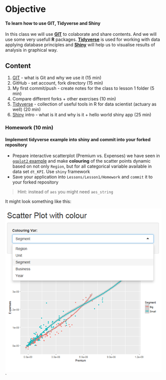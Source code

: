 # Objective
#### To learn how to use GIT, Tidyverse and Shiny ####
In this class we will use [**GIT**](Support/About_GIT.md) to colaborate and share contents. And we will use some very usefull **R** packages. [**Tidyverse**](Support/About_tidyverse.md) is used for working with data applying database principles and [**Shiny**](Support/About_shiny.md) will help us to visualise results of analysis in graphical way. 

## Content
1) [GIT](Support/About_GIT.md) - what is Git and why we use it (15 min)
2) GitHub - set account, fork directory (15 min)
3) My first commit/push - create notes for the class to lesson 1 folder (5 min)
4) Compare different forks + other exercises (10 min)
5) [Tidyverse](Support/About_tidyverse.md) - collection of useful tools in R for data scientist (actuary as well) (20 min)
6) [Shiny](Support/About_shiny.md) intro - what is it and why is it + hello world shiny app (25 min)

### Homework (10 min)
#### Implement tidyverse example into shiny and commit into your forked repository

* Prepare interactive scatterplot (Premium vs. Expenses) we have seen in [`ggplot2` example](Support/About_tidyverse_files/figure-markdown_github-ascii_identifiers/unnamed-chunk-13-1.png) and make __colouring__ of the scatter points dynamic based on not only `Region`, but for all categorical variable available in data set `dt_KPI`. Use `shiny` framework
* Save your application into `Lessons/Lesson1/Homework` and `commit` it to your forked repository

> Hint: instead of `aes` you might need `aes_string` 

It might look something like this:

![](Support/About_shiny_files/Lesson1_Homework.png)`
